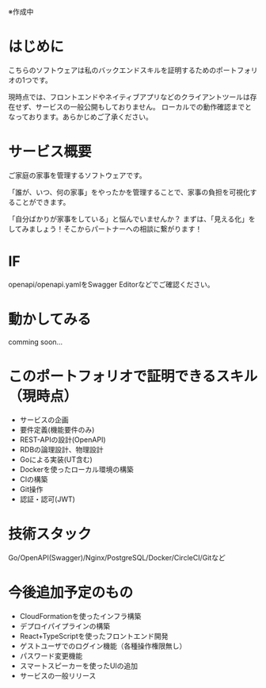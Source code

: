 ※作成中

# はじめに
こちらのソフトウェアは私のバックエンドスキルを証明するためのポートフォリオの1つです。

現時点では、フロントエンドやネイティブアプリなどのクライアントツールは存在せず、サービスの一般公開もしておりません。
ローカルでの動作確認までとなっております。あらかじめご了承ください。

# サービス概要
ご家庭の家事を管理するソフトウェアです。

「誰が、いつ、何の家事」をやったかを管理することで、家事の負担を可視化することができます。

「自分ばかりが家事をしている」と悩んでいませんか？
まずは、「見える化」をしてみましょう！そこからパートナーへの相談に繋がります！

# IF
openapi/openapi.yamlをSwagger Editorなどでご確認ください。

# 動かしてみる
comming soon...

# このポートフォリオで証明できるスキル（現時点）
- サービスの企画
- 要件定義(機能要件のみ)
- REST-APIの設計(OpenAPI)
- RDBの論理設計、物理設計
- Goによる実装(UT含む)
- Dockerを使ったローカル環境の構築
- CIの構築
- Git操作
- 認証・認可(JWT)

# 技術スタック
Go/OpenAPI(Swagger)/Nginx/PostgreSQL/Docker/CircleCI/Gitなど

# 今後追加予定のもの
- CloudFormationを使ったインフラ構築
- デプロイパイプラインの構築
- React+TypeScriptを使ったフロントエンド開発
- ゲストユーザでのログイン機能（各種操作権限無し）
- パスワード変更機能
- スマートスピーカーを使ったUIの追加
- サービスの一般リリース
